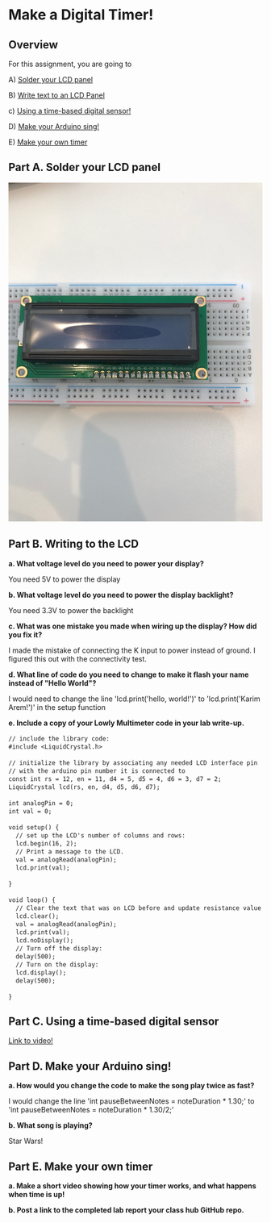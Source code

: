 # Make a Digital Timer!
 
## Overview
For this assignment, you are going to 

A) [Solder your LCD panel](#part-a-solder-your-lcd-panel)

B) [Write text to an LCD Panel](#part-b-writing-to-the-lcd) 

c) [Using a time-based digital sensor!](#part-c-using-a-time-based-digital-sensor)

D) [Make your Arduino sing!](#part-d-make-your-arduino-sing)

E) [Make your own timer](#part-e-make-your-own-timer) 
 

## Part A. Solder your LCD panel

![alt tag](https://github.com/wario123/IDD-Fa18-Lab2/blob/master/IMG_7320.jpg)

## Part B. Writing to the LCD
 
**a. What voltage level do you need to power your display?**

You need 5V to power the display

**b. What voltage level do you need to power the display backlight?**

You need 3.3V to power the backlight
   
**c. What was one mistake you made when wiring up the display? How did you fix it?**

I made the mistake of connecting the K input to power instead of ground. I figured this out with the connectivity test.

**d. What line of code do you need to change to make it flash your name instead of "Hello World"?**

I would need to change the line 'lcd.print('hello, world!')' to 'lcd.print('Karim Arem!')' in the setup function
 
**e. Include a copy of your Lowly Multimeter code in your lab write-up.**

```
// include the library code:
#include <LiquidCrystal.h>

// initialize the library by associating any needed LCD interface pin
// with the arduino pin number it is connected to
const int rs = 12, en = 11, d4 = 5, d5 = 4, d6 = 3, d7 = 2;
LiquidCrystal lcd(rs, en, d4, d5, d6, d7);

int analogPin = 0;
int val = 0;

void setup() {
  // set up the LCD's number of columns and rows:
  lcd.begin(16, 2);
  // Print a message to the LCD.
  val = analogRead(analogPin);
  lcd.print(val);
  
}

void loop() {
  // Clear the text that was on LCD before and update resistance value
  lcd.clear();
  val = analogRead(analogPin);
  lcd.print(val);
  lcd.noDisplay();
  // Turn off the display:
  delay(500);
  // Turn on the display:
  lcd.display();
  delay(500);
  
}
```


## Part C. Using a time-based digital sensor

[Link to video!](https://www.youtube.com/watch?v=mNHDKDNMGY0&feature=youtu.be)

## Part D. Make your Arduino sing!

**a. How would you change the code to make the song play twice as fast?**

I would change the line 'int pauseBetweenNotes = noteDuration * 1.30;' to 'int pauseBetweenNotes = noteDuration * 1.30/2;'
 
**b. What song is playing?**

Star Wars!


## Part E. Make your own timer

**a. Make a short video showing how your timer works, and what happens when time is up!**

**b. Post a link to the completed lab report your class hub GitHub repo.**
